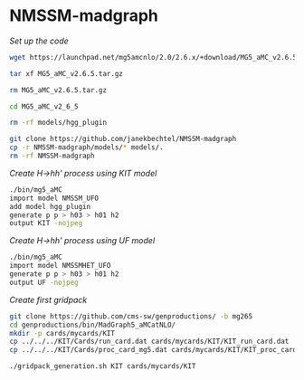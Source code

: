 # NMSSM-madgraph

*Set up the code*
```bash
wget https://launchpad.net/mg5amcnlo/2.0/2.6.x/+download/MG5_aMC_v2.6.5.tar.gz

tar xf MG5_aMC_v2.6.5.tar.gz

rm MG5_aMC_v2.6.5.tar.gz

cd MG5_aMC_v2_6_5

rm -rf models/hgg_plugin

git clone https://github.com/janekbechtel/NMSSM-madgraph
cp -r NMSSM-madgraph/models/* models/.
rm -rf NMSSM-madgraph

```
*Create H->hh' process using KIT model*
```bash
./bin/mg5_aMC
import model NMSSM_UFO
add model hgg_plugin
generate p p > h03 > h01 h2
output KIT -nojpeg
```
*Create H->hh' process using UF model*
```bash
./bin/mg5_aMC
import model NMSSMHET_UFO
generate p p > h03 > h01 h2
output UF -nojpeg
```
*Create first gridpack*
```bash
git clone https://github.com/cms-sw/genproductions/ -b mg265
cd genproductions/bin/MadGraph5_aMCatNLO/
mkdir -p cards/mycards/KIT
cp ../../../KIT/Cards/run_card.dat cards/mycards/KIT/KIT_run_card.dat
cp ../../../KIT/Cards/proc_card_mg5.dat cards/mycards/KIT/KIT_proc_card.dat

./gridpack_generation.sh KIT cards/mycards/KIT
```
